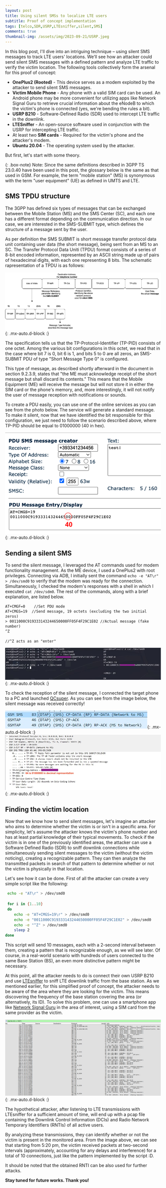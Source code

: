 ```yaml
---
layout: post
title: Using silent SMSs to localize LTE users
subtitle: Proof of concept implementation
tags: [telco,SDR,USRP,LTEsniffer,silent,SMS]
comments: true
thumbnail-img: /assets/img/2023-09-21/USRP.jpeg
---
```


In this blog post, I'll dive into an intriguing technique – using silent SMS messages to track LTE users' locations. We'll see how an attacker could send silent SMS messages with a defined pattern and analyze LTE traffic to verify the victim location. The following tools collectively form the arsenal for this proof of concept:

- **OnePlus2 (Rooted)** - This device serves as a modem exploited by the attacker to send silent SMS messages.
- **Victim Mobile Phone** - Any phone with a valid SIM card can be used. An Android phone may be more convenient for utilizing apps like Network Signal Guru to retrieve crucial information about the eNodeB to which the victim's phone is connected (yes, we're bending the rules a bit).
- **USRP B210** - Software-Defined Radio (SDR) used to intercept LTE traffic in the downlink.
- **LTESniffer** - An open-source software used in conjunction with the USRP for intercepting LTE traffic.
- At least two **SIM cards** - Required for the victim's phone and the attacker's modem.
- **Ubuntu 20.04** - The operating system used by the attacker.

But first, let's start with some theory.

{: .box-note}
Note:
Since the same definitions described in 3GPP TS 23.0.40 have been used in this post, the glossary below is the same as that used in GSM. For example, the term "mobile station" (MS) is synonymous with the term "user equipment" (UE) as defined in UMTS and LTE. 

## SMS TPDU structure

The 3GPP has defined six types of messages that can be exchanged between the Mobile Station (MS) and the SMS Center (SC), and each one has a different format depending on the communication direction. In our case, we are interested in the SMS-SUBMIT type, which defines the structure of a message sent by the user.

As per definition the SMS SUBMIT is short message transfer protocol data unit containing user data (the short message), being sent from an MS to an SC.
The Transfer Protocol Data Uniti (TPDU) format consists of a series of 8-bit encoded information, represented by an ASCII string made up of pairs of hexadecimal digits, with each one representing 8 bits. The schematic rapresentation of a TPDU is as follows:


![TPDU](/assets/img/2023-09-21/TPDU.png){: .mx-auto.d-block :}

The specification tells us that the TP-Protocol-Identifier (TP-PID) consists of one octet. Among the various bit configurations in this octet, we read that in the case where bit 7 is 0, bit 6 is 1, and bits 5 to 0 are all zeros, an SMS-SUBMIT PDU of type "Short Message Type 0" is configured.

This type of message, as described shortly afterward in the document in section 9.2.3.9, states that "the ME must acknowledge receipt of the short message but shall discard its contents." This means that the Mobile Equipment (ME) will receive the message but will not store it in either the SIM card or the phone's memory, and, more interestingly, it will not notify the user of message reception with notifications or sounds.


To create a PDU easily, you can use one of the online services as you can see from the photo below. The service will generate a standard message. To make it silent, now that we have identified the bit responsible for this configuration, we just need to follow the scenario described above, where TP-PID should be equal to 01000000 (40 in hex).

![TPDU](/assets/img/2023-09-21/build_SMS-PDU.png){: .mx-auto.d-block :}


## Sending a silent SMS

To send the silent message, I leveraged the AT commands used for modem functionality management. As the ME device, I used a OnePlus2 with root privileges. Connecting via ADB, I initially sent the command `echo -e "AT\r" > /dev/smd0` to verify that the modem was ready for the connection. Simultaneously, I checked the modem's responses with a shell in which I executed `cat /dev/sdm0`. The rest of the commands, along with a brief explanation, are listed below.


~~~
AT+CMGF=0    //Set PDU mode          
AT+CMGS=19  //Send message, 19 octets (excluding the two initial zeros) 
> 0011000C919333143244650000FF05F4F29C1E02 //Actual message (fake number)
^Z

//^Z acts as an "enter"
~~~

![sendingsilent](/assets/img/2023-09-21/sending_silent_SMS.jpeg){: .mx-auto.d-block :}


To check the reception of the silent message, I connected the target phone to a PC and launched [QCsuper](https://github.com/P1sec/QCSuper). As you can see from the image below, the silent message was received correctly!

![reveivedsms](/assets/img/2023-09-21/received_silent_SMS2.jpeg){: .mx-auto.d-block :}
![reveivedsms](/assets/img/2023-09-21/received_silent_SMS.jpeg){: .mx-auto.d-block :}

## Finding the victim location

Now that we know how to send silent messages, let's imagine an attacker who aims to determine whether the victim is or isn't in a specific area. For simplicity, let's assume the attacker knows the victim's phone number and has at least partial knowledge of their typical movements. To check if the victim is in one of the previously identified areas, the attacker can use a Software Defined Radio (SDR) to sniff downlink connections while simultaneously sending silent messages to the victim (without the victim noticing), creating a recognizable pattern. They can then analyze the transmitted packets in search of that pattern to determine whether or not the victim is physically in that location.

Let's see how it can be done. First of all the attacker can create a very simple script like the following:

```bash
 echo -e "AT\r" > /dev/smd0

 for i in {1..10}
 do
    echo -e "AT+CMGS=19\r" > /dev/smd0
    echo -e "0011000C919333143244650000FF05F4F29C1E02" > /dev/smd0
    echo -e "^Z" > /dev/smd0
    sleep 2
done

```

This script will send 10 messages, each with a 2-second interval between them, creating a pattern that is recognizable enough, as we will see later. Of course, in a real-world scenario with hundreds of users connected to the same Base Station (BS), an even more distinctive pattern might be necessary.

At this point, all the attacker needs to do is connect their own USRP B210 and use [LTEsniffer](https://github.com/SysSec-KAIST/LTESniffer) to sniff LTE downlink traffic from the base station. As we mentioned earlier, for this simplified proof of concept, the attacker needs to be aware of the area where they are looking for the victim. This means discovering the frequency of the base station covering the area (or alternatively, its ID). To solve this problem, one can use a smartphone app like [Network Signal Guru](https://play.google.com/store/apps/details?id=com.qtrun.QuickTest&hl=it&gl=US) in the area of interest, using a SIM card from the same provider as the victim.


![packets](/assets/img/2023-09-21/packets.jpeg){: .mx-auto.d-block :}


The hypothetical attacker, after listening to LTE transmissions with LTEsniffer for a sufficient amount of time, will end up with a pcap file containing the Downlink Control Information (DCIs) and Radio Network Temporary Identifiers (RNTIs) of all active users.


By analyzing these transmissions, they can identify whether or not the victim is present in the monitored area. From the image above, we can see that starting from 5:20 pm, the victim received packets at two-second intervals (approximately, accounting for any delays and interference) for a total of 10 connections, just like the pattern implemented by the script :D.

It should be noted that the obtained RNTI can be also used for further attacks.

**Stay tuned for future works. Thank you!**







